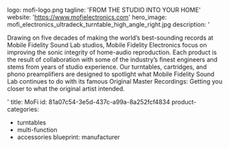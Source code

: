 logo: mofi-logo.png
tagline: 'FROM THE STUDIO INTO YOUR HOME'
website: 'https://www.mofielectronics.com'
hero_image: mofi_electronics_ultradeck_turntable_high_angle_right.jpg
description: '<p>Drawing on five decades of making the world’s best-sounding records at Mobile Fidelity Sound Lab studios, Mobile Fidelity Electronics focus on improving the sonic integrity of home-audio reproduction. Each product is the result of collaboration with some of the industry’s finest engineers and stems from years of studio experience. Our turntables, cartridges, and phono preamplifiers are designed to spotlight what Mobile Fidelity Sound Lab continues to do with its famous Original Master Recordings: Getting you closer to what the original artist intended.</p>'
title: MoFi
id: 81a07c54-3e5d-437c-a99a-8a252fcf4834
product-categories:
  - turntables
  - multi-function
  - accessories
blueprint: manufacturer
